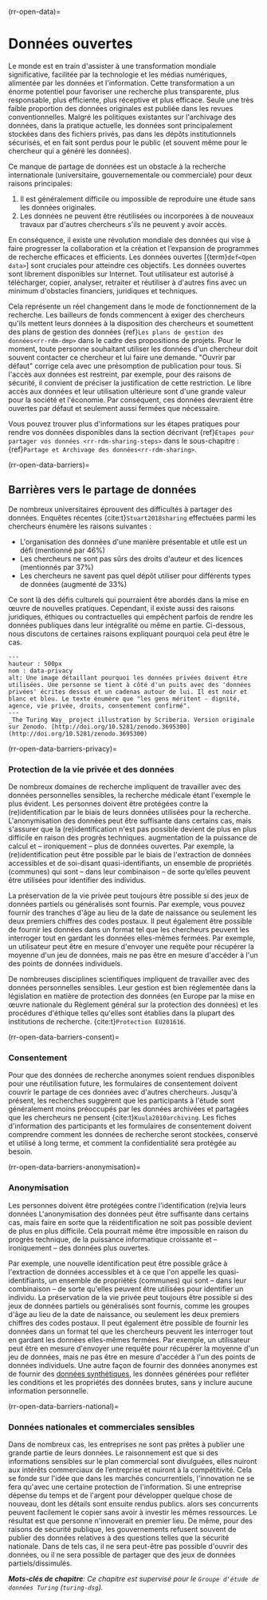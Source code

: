 (rr-open-data)=
# Données ouvertes

Le monde est en train d'assister à une transformation mondiale significative, facilitée par la technologie et les médias numériques, alimentée par les données et l'information. Cette transformation a un énorme potentiel pour favoriser une recherche plus transparente, plus responsable, plus efficiente, plus réceptive et plus efficace. Seule une très faible proportion des données originales est publiée dans les revues conventionnelles. Malgré les politiques existantes sur l'archivage des données, dans la pratique actuelle, les données sont principalement stockées dans des fichiers privés, pas dans les dépôts institutionnels sécurisés, et en fait sont perdus pour le public (et souvent même pour le chercheur qui a généré les données).

Ce manque de partage de données est un obstacle à la recherche internationale (universitaire, gouvernementale ou commerciale) pour deux raisons principales:

1. Il est généralement difficile ou impossible de reproduire une étude sans les données originales.
2. Les données ne peuvent être réutilisées ou incorporées à de nouveaux travaux par d'autres chercheurs s'ils ne peuvent y avoir accès.

En conséquence, il existe une révolution mondiale des données qui vise à faire progresser la collaboration et la création et l’expansion de programmes de recherche efficaces et efficients. Les données ouvertes [{term}`def<Open data>`] sont cruciales pour atteindre ces objectifs. Les données ouvertes sont librement disponibles sur Internet. Tout utilisateur est autorisé à télécharger, copier, analyser, retraiter et réutiliser à d'autres fins avec un minimum d'obstacles financiers, juridiques et techniques.

Cela représente un réel changement dans le mode de fonctionnement de la recherche. Les bailleurs de fonds commencent à exiger des chercheurs qu'ils mettent leurs données à la disposition des chercheurs et soumettent des plans de gestion des données {ref}`Les plans de gestion des données<rr-rdm-dmp>` dans le cadre des propositions de projets. Pour le moment, toute personne souhaitant utiliser les données d'un chercheur doit souvent contacter ce chercheur et lui faire une demande. "Ouvrir par défaut" corrige cela avec une présomption de publication pour tous. Si l'accès aux données est restreint, par exemple, pour des raisons de sécurité, il convient de préciser la justification de cette restriction. Le libre accès aux données et leur utilisation ultérieure sont d'une grande valeur pour la société et l'économie. Par conséquent, ces données devraient être ouvertes par défaut et seulement aussi fermées que nécessaire.

Vous pouvez trouver plus d'informations sur les étapes pratiques pour rendre vos données disponibles dans la section décrivant {ref}`Étapes pour partager vos données <rr-rdm-sharing-steps>` dans le sous-chapitre : {ref}`Partage et Archivage des données<rr-rdm-sharing>`.

(rr-open-data-barriers)=
## Barrières vers le partage de données
De nombreux universitaires éprouvent des difficultés à partager des données. Enquêtes récentes {cite:t}`Stuart2018sharing` effectuées parmi les chercheurs énumère les raisons suivantes :

- L'organisation des données d'une manière présentable et utile est un défi (mentionné par 46%)
- Les chercheurs ne sont pas sûrs des droits d'auteur et des licences (mentionnés par 37%)
- Les chercheurs ne savent pas quel dépôt utiliser pour différents types de données (augmenté de 33%)

Ce sont là des défis culturels qui pourraient être abordés dans la mise en œuvre de nouvelles pratiques. Cependant, il existe aussi des raisons juridiques, éthiques ou contractuelles qui empêchent parfois de rendre les données publiques dans leur intégralité ou même en partie. Ci-dessous, nous discutons de certaines raisons expliquant pourquoi cela peut être le cas.

```{figure} ../../figures/data-privacy.jpg
---
hauteur : 500px
nom : data-privacy
alt: Une image détaillant pourquoi les données privées doivent être utilisées. Une personne se tient à côté d'un puits avec des 'données privées' écrites dessus et un cadenas autour de lui. Il est noir et blanc et bleu. Le texte énumère que "les gens méritent - dignité, agence, vie privée, droits, consentement confirmé".
---
_The Turing Way_ project illustration by Scriberia. Version originale sur Zenodo. [http://doi.org/10.5281/zenodo.3695300](http://doi.org/10.5281/zenodo.3695300)
```

(rr-open-data-barriers-privacy)=
### Protection de la vie privée et des données

De nombreux domaines de recherche impliquent de travailler avec des données personnelles sensibles, la recherche médicale étant l'exemple le plus évident. Les personnes doivent être protégées contre la (re)identification par le biais de leurs données utilisées pour la recherche. L'anonymisation des données peut être suffisante dans certains cas, mais s'assurer que la (re)identification n'est pas possible devient de plus en plus difficile en raison des progrès techniques. augmentation de la puissance de calcul et – ironiquement – plus de données ouvertes. Par exemple, la (re)identification peut être possible par le biais de l'extraction de données accessibles et de soi-disant quasi-identifiants, un ensemble de propriétés (communes) qui sont – dans leur combinaison – de sorte qu’elles peuvent être utilisées pour identifier des individus.

La préservation de la vie privée peut toujours être possible si des jeux de données partiels ou généralisés sont fournis. Par exemple, vous pouvez fournir des tranches d'âge au lieu de la date de naissance ou seulement les deux premiers chiffres des codes postaux. Il peut également être possible de fournir les données dans un format tel que les chercheurs peuvent les interroger tout en gardant les données elles-mêmes fermées. Par exemple, un utilisateur peut être en mesure d'envoyer une requête pour récupérer la moyenne d'un jeu de données, mais ne pas être en mesure d'accéder à l'un des points de données individuels.

De nombreuses disciplines scientifiques impliquent de travailler avec des données personnelles sensibles. Leur gestion est bien réglementée dans la législation en matière de protection des données (en Europe par la mise en œuvre nationale du Règlement général sur la protection des données) et les procédures d'éthique telles qu'elles sont établies dans la plupart des institutions de recherche. {cite:t}`Protection EU201616`.

(rr-open-data-barriers-consent)=
### Consentement

Pour que des données de recherche anonymes soient rendues disponibles pour une réutilisation future, les formulaires de consentement doivent couvrir le partage de ces données avec d'autres chercheurs. Jusqu'à présent, les recherches suggèrent que les participants à l'étude sont généralement moins préoccupés par les données archivées et partagées que les chercheurs ne pensent {cite:t}`Kuula2010archiving`. Les fiches d'information des participants et les formulaires de consentement doivent comprendre comment les données de recherche seront stockées, conservé et utilisé à long terme, et comment la confidentialité sera protégée au besoin.

(rr-open-data-barriers-anonymisation)=
### Anonymisation

Les personnes doivent être protégées contre l'identification (re)via leurs données L'anonymisation des données peut être suffisante dans certains cas, mais faire en sorte que la réidentification ne soit pas possible devient de plus en plus difficile. Cela pourrait même être impossible en raison du progrès technique, de la puissance informatique croissante et – ironiquement – des données plus ouvertes.

Par exemple, une nouvelle identification peut être possible grâce à l'extraction de données accessibles et à ce que l'on appelle les quasi-identifiants, un ensemble de propriétés (communes) qui sont – dans leur combinaison – de sorte qu'elles peuvent être utilisées pour identifier un individu. La préservation de la vie privée peut toujours être possible si des jeux de données partiels ou généralisés sont fournis, comme les groupes d'âge au lieu de la date de naissance, ou seulement les deux premiers chiffres des codes postaux. Il peut également être possible de fournir les données dans un format tel que les chercheurs peuvent les interroger tout en gardant les données elles-mêmes fermées. Par exemple, un utilisateur peut être en mesure d'envoyer une requête pour récupérer la moyenne d'un jeu de données, mais ne pas être en mesure d'accéder à l'un des points de données individuels. Une autre façon de fournir des données anonymes est de fournir des [données synthétiques](https://en.wikipedia.org/wiki/Synthetic_data), les données générées pour refléter les conditions et les propriétés des données brutes, sans y inclure aucune information personnelle.

(rr-open-data-barriers-national)=
### Données nationales et commerciales sensibles

Dans de nombreux cas, les entreprises ne sont pas prêtes à publier une grande partie de leurs données. Le raisonnement est que si des informations sensibles sur le plan commercial sont divulguées, elles nuiront aux intérêts commerciaux de l’entreprise et nuiront à la compétitivité. Cela se fonde sur l'idée que dans les marchés concurrentiels, l'innovation ne se fera qu'avec une certaine protection de l'information. Si une entreprise dépense du temps et de l'argent pour développer quelque chose de nouveau, dont les détails sont ensuite rendus publics. alors ses concurrents peuvent facilement le copier sans avoir à investir les mêmes ressources. Le résultat est que personne n'innoverait en premier lieu. De même, pour des raisons de sécurité publique, les gouvernements refusent souvent de publier des données relatives à des questions telles que la sécurité nationale. Dans de tels cas, il ne sera peut-être pas possible d'ouvrir des données, ou il ne sera possible de partager que des jeux de données partiels/dissimulés.

***Mots-clés de chapitre**: Ce chapitre est supervisé pour le `Groupe d'étude de données Turing` (`turing-dsg`).*
